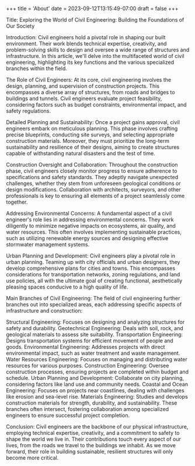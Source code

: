 +++
title = 'About'
date = 2023-09-12T13:15:49-07:00
draft = false
+++


Title: Exploring the World of Civil Engineering: Building the Foundations of Our Society

Introduction:
Civil engineers hold a pivotal role in shaping our built environment. Their work blends technical expertise, creativity, and problem-solving skills to design and oversee a wide range of structures and infrastructure. In this article, we'll delve into the multifaceted world of civil engineering, highlighting its key functions and the various specialized branches within the field.

The Role of Civil Engineers:
At its core, civil engineering involves the design, planning, and supervision of construction projects. This encompasses a diverse array of structures, from roads and bridges to buildings and tunnels. Civil engineers evaluate project feasibility, considering factors such as budget constraints, environmental impact, and safety regulations.

Detailed Planning and Sustainability:
Once a project gains approval, civil engineers embark on meticulous planning. This phase involves crafting precise blueprints, conducting site surveys, and selecting appropriate construction materials. Moreover, they must prioritize the long-term sustainability and resilience of their designs, aiming to create structures capable of withstanding natural disasters and the test of time.

Construction Oversight and Collaboration:
Throughout the construction phase, civil engineers closely monitor progress to ensure adherence to specifications and safety standards. They adeptly navigate unexpected challenges, whether they stem from unforeseen geological conditions or design modifications. Collaboration with architects, surveyors, and other professionals is key to ensuring all elements of a project seamlessly come together.

Addressing Environmental Concerns:
A fundamental aspect of a civil engineer's role lies in addressing environmental concerns. They work diligently to minimize negative impacts on ecosystems, air quality, and water resources. This often involves implementing sustainable practices, such as utilizing renewable energy sources and designing effective stormwater management systems.

Urban Planning and Development:
Civil engineers play a pivotal role in urban planning. Teaming up with city officials and urban designers, they develop comprehensive plans for cities and towns. This encompasses considerations for transportation networks, zoning regulations, and land use policies, all with the ultimate goal of creating functional, aesthetically pleasing spaces conducive to a high quality of life.

Main Branches of Civil Engineering:
The field of civil engineering further branches out into specialized areas, each addressing specific aspects of infrastructure and construction:

Structural Engineering: Focuses on designing and analyzing structures for safety and durability.
Geotechnical Engineering: Deals with soil, rock, and geological materials to assess site suitability.
Transportation Engineering: Designs transportation systems for efficient movement of people and goods.
Environmental Engineering: Addresses projects with direct environmental impact, such as water treatment and waste management.
Water Resources Engineering: Focuses on managing and distributing water resources for various purposes.
Construction Engineering: Oversee construction processes, ensuring projects are completed within budget and schedule.
Urban Planning and Development: Collaborate on city planning, considering factors like land use and community needs.
Coastal and Ocean Engineering: Focuses on projects near coastlines, dealing with challenges like erosion and sea-level rise.
Materials Engineering: Studies and develops construction materials for strength, durability, and sustainability.
These branches often intersect, fostering collaboration among specialized engineers to ensure successful project completion.

Conclusion:
Civil engineers are the backbone of our physical infrastructure, employing technical expertise, creativity, and a commitment to safety to shape the world we live in. Their contributions touch every aspect of our lives, from the roads we travel to the buildings we inhabit. As we move forward, their role in building sustainable, resilient structures will only become more critical.